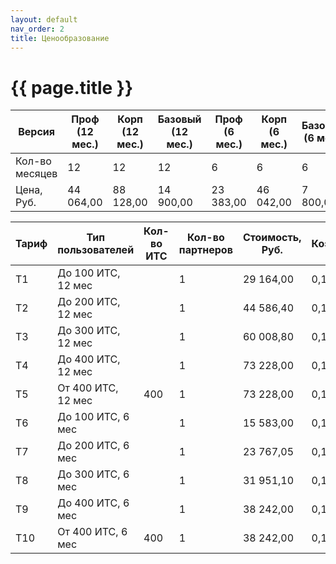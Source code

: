 ```yaml
---
layout: default
nav_order: 2
title: Ценообразование
---
```


# {{ page.title }}


| Версия        | Проф (12 мес.) | Корп (12 мес.) | Базовый (12 мес.) | Проф (6 мес.) | Корп (6 мес.) | Базовый (6 мес.) |
|---------------|----------------|----------------|-------------------|---------------|---------------|------------------|
| Кол-во месяцев| 12             | 12             | 12                | 6             | 6             | 6                |
| Цена, Руб.    | 44 064,00      | 88 128,00      | 14 900,00         | 23 383,00     | 46 042,00     | 7 800,00         |

| Тариф | Тип пользователей     | Кол-во ИТС | Кол-во партнеров | Стоимость, Руб. | Коэффициент | Итого, Руб. |
|-------|------------------------|------------|-------------------|------------------|-------------|-------------|
| Т1    | До 100 ИТС, 12 мес     |            | 1                 | 29 164,00        | 0,1         | 2 916,40    |
| Т2    | До 200 ИТС, 12 мес     |            | 1                 | 44 586,40        | 0,1         | 4 458,64    |
| Т3    | До 300 ИТС, 12 мес     |            | 1                 | 60 008,80        | 0,1         | 6 000,88    |
| Т4    | До 400 ИТС, 12 мес     |            | 1                 | 73 228,00        | 0,1         | 7 322,80    |
| Т5    | От 400 ИТС, 12 мес     | 400        | 1                 | 73 228,00        | 0,1         | 7 322,80    |
| Т6    | До 100 ИТС, 6 мес      |            | 1                 | 15 583,00        | 0,1         | 1 558,30    |
| Т7    | До 200 ИТС, 6 мес      |            | 1                 | 23 767,05        | 0,1         | 2 376,71    |
| Т8    | До 300 ИТС, 6 мес      |            | 1                 | 31 951,10        | 0,1         | 3 195,11    |
| Т9    | До 400 ИТС, 6 мес      |            | 1                 | 38 242,00        | 0,1         | 3 824,20    |
| Т10   | От 400 ИТС, 6 мес      | 400        | 1                 | 38 242,00        | 0,1         | 3 824,20    |

